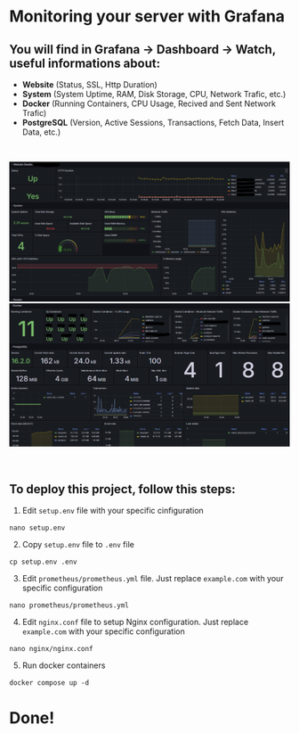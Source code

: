 # Monitoring your server with Grafana
## You will find in Grafana -> Dashboard -> Watch, useful informations about:
* **Website** (Status, SSL, Http Duration)
* **System** (System Uptime, RAM, Disk Storage, CPU, Network Trafic, etc.)
* **Docker** (Running Containers, CPU Usage, Recived and Sent Network Trafic)
* **PostgreSQL** (Version, Active Sessions, Transactions, Fetch Data, Insert Data, etc.) 

<br>

![Grafana - Dashboard](./.images/1.png) <br>
![Grafana - Dashboard](./.images/2.png) <br>

<br>

## To deploy this project, follow this steps: <br>
1. Edit `setup.env` file with your specific cinfiguration <br>

``` -d
nano setup.env
```

2. Copy `setup.env` file to `.env` file <br>
``` -d
cp setup.env .env
```
3. Edit `prometheus/prometheus.yml` file. Just replace `example.com` with your specific configuration <br>
``` -d
nano prometheus/prometheus.yml
```

4. Edit `nginx.conf` file to setup Nginx configuration. Just replace `example.com` with your specific configuration <br>
``` -d
nano nginx/nginx.conf
```

5. Run docker containers <br>
``` -d
docker compose up -d
```

# Done!